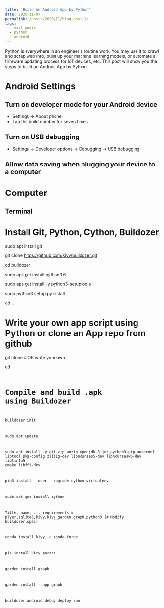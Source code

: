 ```yaml
---
title: 'Build An Android App by Python'
date: 2020-11-07
permalink: /posts/2020/11/blog-post-1/
tags:
  - cool posts
  - python
  - android
---
```


Python is everywhere in an engineer's routine work. You may use it to crawl and scrap web info, build up your machine learning models, or automate a firmware updating process for IoT devices, etc. This post will show you the steps to build an Android App by Python.  

Android Settings
======

Turn on developer mode for your Android device
------
- Settings -> About phone
- Tap the build number for seven times

Turn on USB debugging
------
- Settings -> Developer options -> Debugging -> USB debugging

Allow data saving when plugging your device to a computer
------

Computer
======

Terminal
------

# Install Git, Python, Cython, Buildozer

sudo apt install git

git clone https://github.com/kivy/buildozer.git

cd buildozer

sudo apt-get install python3.6

sudo apt-get install -y python3-setuptools

sudo python3 setup.py install 

cd ..

# Write your own app script using Python or clone an App repo from github

git clone <some code repo for Android App> # OR write your own 

cd <code repo>

# Compile and build .apk using Buildozer

buildozer init

sudo apt update

sudo apt install -y git zip unzip openjdk-8-jdk python3-pip autoconf libtool pkg-config zlib1g-dev libncurses5-dev libncursesw5-dev libtinfo5 cmake libffi-dev

pip3 install --user --upgrade cython virtualenv

sudo apt-get install cython

Title, name, ...
requirements = plyer,sqlite3,kivy,kivy_garden.graph,python3 (# Modify buildozer.spec)

conda install kivy -c conda-forge

pip install kivy-garden

garden install graph

garden install --app graph

buildozer android debug deploy run
